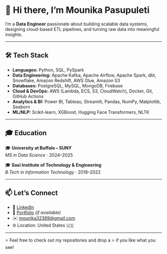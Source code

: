 # 👋 Hi there, I’m Mounika Pasupuleti


I’m a **Data Engineer** passionate about building scalable data systems, designing cloud-based ETL pipelines, and turning raw data into meaningful insights.

---

## 🛠️ Tech Stack

- **Languages:** Python, SQL, PySpark  
- **Data Engineering:** Apache Kafka, Apache Airflow, Apache Spark, dbt, Snowflake, Amazon Redshift, AWS Glue, Amazon S3  
- **Databases:** PostgreSQL, MySQL, MongoDB, Firebase  
- **Cloud & DevOps:** AWS (Lambda, ECS, S3, CloudWatch), Docker, Git, GitHub Actions  
- **Analytics & BI:** Power BI, Tableau, Streamlit, Pandas, NumPy, Matplotlib, Seaborn  
- **ML/NLP:** Scikit-learn, XGBoost, Hugging Face Transformers, NLTK

---

## 🎓 Education

🎓 **University at Buffalo – SUNY**  
*MS in Data Science* · 2024–2025 

🎓 **Sasi Institute of Technology & Engineering**  
*B.Tech in Information Technology* · 2018–2022 

---

## 📫 Let’s Connect

- 💼 [LinkedIn](https://www.linkedin.com/in/your-profile/)  
- 📂 [Portfolio](#) *(if available)*  
- ✉️ mounika32389@gmail.com  
- 🌐 Location: United States 🇺🇸

---

⭐ Feel free to check out my repositories and drop a ⭐ if you like what you see!
